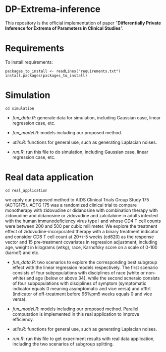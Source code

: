 # DP-Extrema-inference

This repository is the official implementation of paper "**Differentially Private Inference for Extrema of
Parameters in Clinical Studies**".

# Requirements

To install requirements:
```
packages_to_install <- readLines("requirements.txt")
install.packages(packages_to_install)
```

# Simulation
```
cd simulation
```
- *fun_data.R*: generate data for simulation, including Gaussian case, linear regression case, etc.

- *fun_model.R*: models including our proposed method.

- *utils.R*: functions for general use, such as generating Laplacian noises.

- *run.R*: run this file to do simulation, including Gaussian case, linear regression case, etc.

# Real data application
```
cd real_application
```
we apply our proposed method to AIDS Clinical Trials Group Study 175 (ACTG175). ACTG 175 was a randomized clinical trial to compare monotherapy with zidovudine or didanosine with combination therapy with zidovudine and didanosine or zidovudine and zalcitabine in adults infected with the human immunodeficiency virus type I and whose CD4 T cell counts were between 200 and 500 per cubic millimeter. We explore the treatment effect of zidovudine-incorporated therapy with a binary treatment indicator and consider CD8 T cell count at 20+/-5 weeks (cd820) as the response vector and 15 pre-treatment covariates in regression adjustment, including age, weight in kilograms (wtkg), race, Karnofsky score on a scale of 0-100 (karnof) and etc.

- *fun_data.R*: two scenarios to explore the corresponding best subgroup effect with the linear regression models respectively. The first scenario consists of four subpopulations with disciplines of race (white or non-white) and age (below or above 34), while the second scneraio consists of four subpopulations with disciplines of symptom (symptomatic indicator equals 0 meaning asymptomatic and vice versa) and offtrt (indicator of off-treatment before 96\%pm5 weeks equals 0 and vice versa).

- *fun_model.R*: models including our proposed method. Parallel computation is implemented in this real application to improve efficiency.

- *utils.R*: functions for general use, such as generating Laplacian noises.

- *run.R*: run this file to get experiment results with real data application, including the two scenarios of subgroup splitting.

